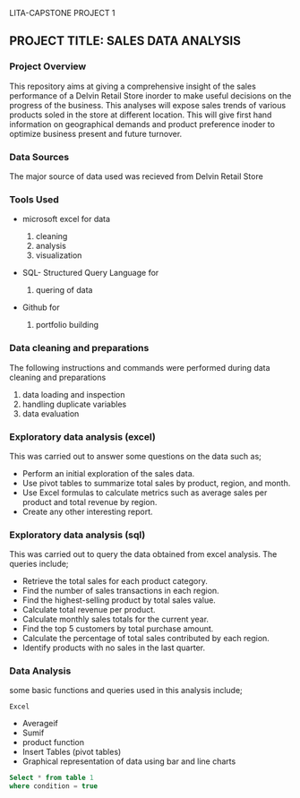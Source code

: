  LITA-CAPSTONE PROJECT 1

## PROJECT TITLE: SALES DATA ANALYSIS

### Project Overview
This repository aims at giving a comprehensive insight of the sales performance of a Delvin Retail Store inorder to make useful decisions on the progress of the business. This analyses will expose sales trends of various products soled in the store at different location. This will give first hand information on geographical demands and product preference inoder to optimize business present and future turnover.

### Data Sources
The major source of data used was recieved from Delvin Retail Store

### Tools Used
- microsoft excel for data
  1. cleaning
  2. analysis
  3. visualization

- SQL- Structured Query Language for 
  1. quering of data

- Github for
  1. portfolio building
 
### Data cleaning and preparations
The following instructions and commands were performed during data cleaning and preparations
1. data loading and inspection
2. handling duplicate variables
3. data evaluation


### Exploratory data analysis (excel)
This was carried out to answer some questions on the data such as;
- Perform an initial exploration of the sales data. 
- Use pivot tables to summarize total sales by product, region, and month.
- Use Excel formulas to calculate metrics such as average sales per product and total revenue by region.
- Create any other interesting report.

### Exploratory data analysis (sql)
This was carried out to query the data obtained from excel analysis. The queries include;
- Retrieve the total sales for each product category.
- Find the number of sales transactions in each region.
- Find the highest-selling product by total sales value.
- Calculate total revenue per product.
- Calculate monthly sales totals for the current year.
- Find the top 5 customers by total purchase amount.
- Calculate the percentage of total sales contributed by each region.
- Identify products with no sales in the last quarter.
 
### Data Analysis
some basic functions and queries used in this analysis include;

`````Excel`````
* Averageif
* Sumif
* product function
* Insert Tables (pivot tables)
* Graphical representation of data using bar and line charts  

```SQL
Select * from table 1
where condition = true
